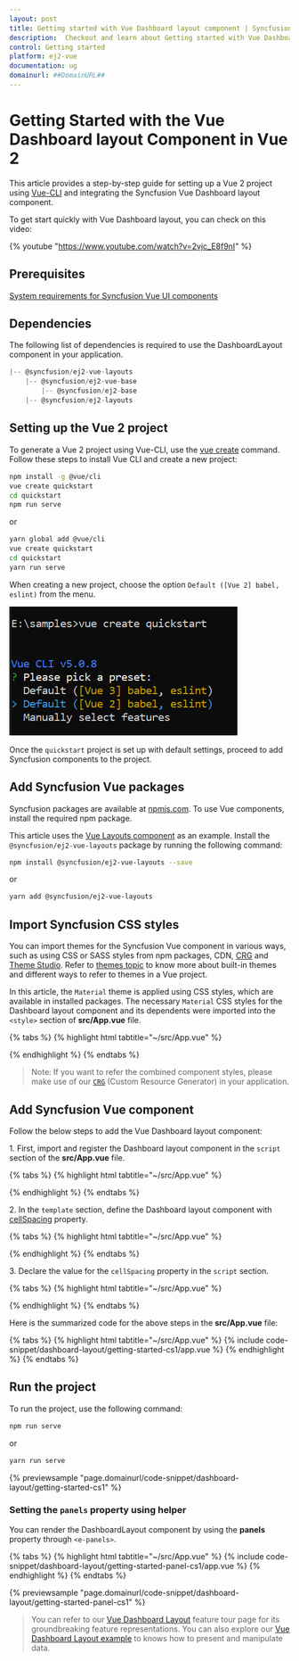 ```yaml
---
layout: post
title: Getting started with Vue Dashboard layout component | Syncfusion
description:  Checkout and learn about Getting started with Vue Dashboard layout component of Syncfusion Essential JS 2 and more details.
control: Getting started 
platform: ej2-vue
documentation: ug
domainurl: ##DomainURL##
---
```


# Getting Started with the Vue Dashboard layout Component in Vue 2

This article provides a step-by-step guide for setting up a Vue 2 project using [Vue-CLI](https://cli.vuejs.org/) and integrating the Syncfusion Vue Dashboard layout component.

To get start quickly with Vue Dashboard layout, you can check on this video:

{% youtube "https://www.youtube.com/watch?v=2vjc_E8f9nI" %}

## Prerequisites

[System requirements for Syncfusion Vue UI components](https://ej2.syncfusion.com/vue/documentation/system-requirements/)

## Dependencies

The following list of dependencies is required to use the DashboardLayout component in your application.

```javascript
|-- @syncfusion/ej2-vue-layouts
    |-- @syncfusion/ej2-vue-base
        |-- @syncfusion/ej2-base
    |-- @syncfusion/ej2-layouts

```

## Setting up the Vue 2 project

To generate a Vue 2 project using Vue-CLI, use the [vue create](https://cli.vuejs.org/#getting-started) command. Follow these steps to install Vue CLI and create a new project:

```bash
npm install -g @vue/cli
vue create quickstart
cd quickstart
npm run serve
```

or

```bash
yarn global add @vue/cli
vue create quickstart
cd quickstart
yarn run serve
```

When creating a new project, choose the option `Default ([Vue 2] babel, eslint)` from the menu.

![Vue 2 project](../appearance/images/vue2-terminal.png)

Once the `quickstart` project is set up with default settings, proceed to add Syncfusion components to the project.

## Add Syncfusion Vue packages

Syncfusion packages are available at [npmjs.com](https://www.npmjs.com/search?q=ej2-vue). To use Vue components, install the required npm package.

This article uses the [Vue Layouts component](https://www.syncfusion.com/vue-components/vue-dashboard-layout) as an example. Install the `@syncfusion/ej2-vue-layouts` package by running the following command:

```bash
npm install @syncfusion/ej2-vue-layouts --save
```
or

```bash
yarn add @syncfusion/ej2-vue-layouts
```

## Import Syncfusion CSS styles

You can import themes for the Syncfusion Vue component in various ways, such as using CSS or SASS styles from npm packages, CDN, [CRG](https://ej2.syncfusion.com/javascript/documentation/common/custom-resource-generator/) and [Theme Studio](https://ej2.syncfusion.com/vue/documentation/appearance/theme-studio/). Refer to [themes topic](https://ej2.syncfusion.com/vue/documentation/appearance/theme/) to know more about built-in themes and different ways to refer to themes in a Vue project.

In this article, the `Material` theme is applied using CSS styles, which are available in installed packages. The necessary `Material` CSS styles for the Dashboard layout component and its dependents were imported into the `<style>` section of **src/App.vue** file.

{% tabs %}
{% highlight html tabtitle="~/src/App.vue" %}

<style>
@import "../node_modules/@syncfusion/ej2-base/styles/material.css";
@import "../node_modules/@syncfusion/ej2-vue-layouts/styles/material.css";
</style>

{% endhighlight %}
{% endtabs %}

>Note: If you want to refer the combined component styles, please make use of our [`CRG`](https://crg.syncfusion.com/) (Custom Resource Generator) in your application.

## Add Syncfusion Vue component

Follow the below steps to add the Vue Dashboard layout component:

1\. First, import and register the Dashboard layout component in the `script` section of the **src/App.vue** file.

{% tabs %}
{% highlight html tabtitle="~/src/App.vue" %}

<script>
// Import syncfusion dashboardlayout component from layouts package
import { DashboardLayoutComponent } from "@syncfusion/ej2-vue-layouts";

export default {
    components: {
        'ejs-dashboardlayout': DashboardLayoutComponent
    }
}
</script>

{% endhighlight %}
{% endtabs %}

2\. In the `template` section, define the Dashboard layout component with [cellSpacing](https://ej2.syncfusion.com/vue/documentation/api/dashboard-layout#cellspacing) property.

{% tabs %}
{% highlight html tabtitle="~/src/App.vue" %}

<template>
    <div>
        <div class="control-section">
            <!--  DashboardLayout element declaration -->
            <ejs-dashboardlayout id='defaultLayout' :cellSpacing="spacing" :columns="6">
                <div id="one" class="e-panel" data-row="0" data-col="0" data-sizeX="1" data-sizeY="1">
                    <div class="e-panel-container">
                        <div class="text-align">
                            <div>0</div>
                        </div>
                    </div>
                </div>
                <div id="two" class="e-panel" data-row="1" data-col="0" data-sizeX="1" data-sizeY="2">
                    <div class="e-panel-container">
                        <div class="text-align">
                            <div>1</div>
                        </div>
                    </div>
                </div>
                <div id="three" class="e-panel" data-row="0" data-col="1" data-sizeX="2" data-sizeY="2">
                    <div class="e-panel-container">
                        <div class="text-align">
                            <div>2</div>
                        </div>
                    </div>
                </div>
                <div id="four" class="e-panel" data-row="2" data-col="1" data-sizeX="1" data-sizeY="1">
                    <div class="e-panel-container">
                        <div class="text-align">
                            <div>3</div>
                        </div>
                    </div>
                </div>
                <div id="five" class="e-panel" data-row="2" data-col="2" data-sizeX="2" data-sizeY="1">
                    <div class="e-panel-container">
                        <div class="text-align">
                            <div>4</div>
                        </div>
                    </div>
                </div>
                <div id="six" class="e-panel" data-row="0" data-col="3" data-sizeX="1" data-sizeY="1">
                    <div class="e-panel-container">
                        <div class="text-align">
                            <div>5</div>
                        </div>
                    </div>
                </div>
                <div id="seven" class="e-panel" data-row="1" data-col="3" data-sizeX="1" data-sizeY="1">
                    <div class="e-panel-container">
                        <div class="text-align">
                            <div>6</div>
                        </div>
                    </div>
                </div>
                <div id="eight" class="e-panel" data-row="0" data-col="4" data-sizeX="1" data-sizeY="3">
                    <div class="e-panel-container">
                        <div class="text-align">
                            <div>7</div>
                        </div>
                    </div>
                </div>
            </ejs-dashboardlayout>
            <!-- end of dashboardlayout element -->
        </div>
    </div>
</template>

{% endhighlight %}
{% endtabs %}

3\. Declare the value for the `cellSpacing` property in the `script` section.

{% tabs %}
{% highlight html tabtitle="~/src/App.vue" %}

<script>
data: function() {
    return {
        count: 8,
        spacing: [10,10]
    };
}
</script>

{% endhighlight %}
{% endtabs %}

Here is the summarized code for the above steps in the **src/App.vue** file:

{% tabs %}
{% highlight html tabtitle="~/src/App.vue" %}
{% include code-snippet/dashboard-layout/getting-started-cs1/app.vue %}
{% endhighlight %}
{% endtabs %}

## Run the project

To run the project, use the following command:

```bash
npm run serve
```

or

```bash
yarn run serve
```
        
{% previewsample "page.domainurl/code-snippet/dashboard-layout/getting-started-cs1" %}

### Setting the `panels` property using helper

You can render the DashboardLayout component by using the **panels** property through `<e-panels>`.

{% tabs %}
{% highlight html tabtitle="~/src/App.vue" %}
{% include code-snippet/dashboard-layout/getting-started-panel-cs1/app.vue %}
{% endhighlight %}
{% endtabs %}
        
{% previewsample "page.domainurl/code-snippet/dashboard-layout/getting-started-panel-cs1" %}

> You can refer to our [Vue Dashboard Layout](https://www.syncfusion.com/vue-ui-components/vue-dashboard-layout) feature tour page for its groundbreaking feature representations. You can also explore our [Vue Dashboard Layout example](https://ej2.syncfusion.com/vue/demos/#/material/dashboard-layout/default.html) to knows how to present and manipulate data.